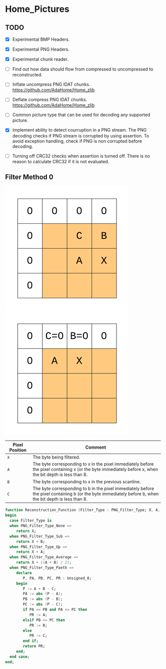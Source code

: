 # Home_Pictures

## TODO
* [X] Experimental BMP Headers.
* [X] Experimental PNG Headers.
* [X] Experimental chunk reader.
* [ ] Find out how data should flow from compressed to uncompressed to reconstructed.
* [ ] Inflate uncompress PNG IDAT chunks. https://github.com/AdaHome/Home_zlib
* [ ] Deflate compress PNG IDAT chunks. https://github.com/AdaHome/Home_zlib
* [ ] Common picture type that can be used for decoding any supported picture.

* [X] Implement ability to detect courruption in a PNG stream. The PNG decoding checks if PNG stream is corrupted by using assertion. To avoid exception handling, check if PNG is non corrupted before decoding.

* [ ] Turning off CRC32 checks when assertion is turned off.
      There is no reason to calculate CRC32 if it is not evaluated.


## Filter Method 0

![Filter](filter_type_inside.png)
![Filter](filter_type_outside.png)

Pixel Position | Comment
------------ | -------------
`X` | The byte being filtered.
`A` | The byte corresponding to x in the pixel immediately before the pixel containing x (or the byte immediately before x, when the bit depth is less than 8.
`B` | The byte corresponding to x in the previous scanline.
`C` | The byte corresponding to b in the pixel immediately before the pixel containing b (or the byte immediately before b, when the bit depth is less than 8.

```Ada
function Reconstruction_Function (Filter_Type : PNG_Filter_Type; X, A, B, C : Unsigned_8) return Unsigned_8 is
begin
  case Filter_Type is
  when PNG_Filter_Type_None =>
	 return X;
  when PNG_Filter_Type_Sub =>
	 return X + B;
  when PNG_Filter_Type_Up =>
	 return X + A;
  when PNG_Filter_Type_Average =>
	 return X + ((A + B) / 2);
  when PNG_Filter_Type_Paeth =>
	 declare
		P, PA, PB, PC, PR : Unsigned_8;
	 begin
		P := A + B - C;
		PA := abs (P - A);
		PB := abs (P - B);
		PC := abs (P - C);
		if PA <= PB and PA <= PC then
		   PR := A;
		elsif PB <= PC then 
		   PR := B;
		else
		   PR := C;
		end if;
		return PR;
	 end;
  end case;
end;
```
